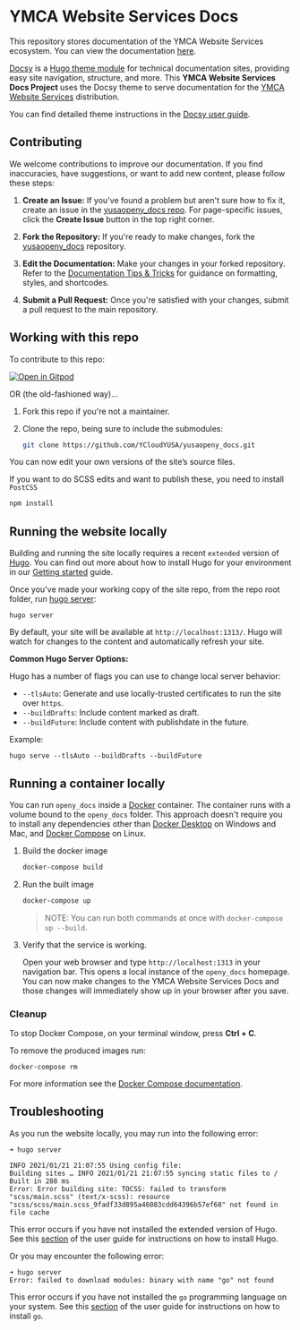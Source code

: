 # YMCA Website Services Docs

This repository stores documentation of the YMCA Website Services ecosystem. You can view the documentation [here](https://ds-docs.y.org/).

[Docsy][] is a [Hugo theme module][] for technical documentation sites, providing easy site navigation, structure, and more. This **YMCA Website Services Docs Project** uses the Docsy theme to serve documentation for the [YMCA Website Services](https://ds.ymca.org/) distribution.

You can find detailed theme instructions in the [Docsy user guide][].

## Contributing

We welcome contributions to improve our documentation. If you find inaccuracies, have suggestions, or want to add new content, please follow these steps:

1.  **Create an Issue:** If you've found a problem but aren't sure how to fix it, create an issue in the [yusaopeny_docs repo](https://github.com/YCloudYUSA/yusaopeny_docs/issues). For page-specific issues, click the **Create Issue** button in the top right corner.

2.  **Fork the Repository:** If you're ready to make changes, fork the [yusaopeny_docs](https://github.com/YCloudYUSA/yusaopeny_docs) repository.

3.  **Edit the Documentation:** Make your changes in your forked repository. Refer to the [Documentation Tips & Tricks](/docs/contribution-guidelines/docs-tips/) for guidance on formatting, styles, and shortcodes.

4.  **Submit a Pull Request:** Once you're satisfied with your changes, submit a pull request to the main repository.

## Working with this repo

To contribute to this repo:

[![Open in Gitpod](https://gitpod.io/button/open-in-gitpod.svg)](https://gitpod.io/#https://github.com/YCloudYUSA/yusaopeny_docs)

OR (the old-fashioned way)...

1.  Fork this repo if you're not a maintainer.
2.  Clone the repo, being sure to include the submodules:

    ```bash
    git clone https://github.com/YCloudYUSA/yusaopeny_docs.git
    ```

You can now edit your own versions of the site’s source files.

If you want to do SCSS edits and want to publish these, you need to install `PostCSS`

```bash
npm install
```

## Running the website locally

Building and running the site locally requires a recent `extended` version of [Hugo](https://gohugo.io).
You can find out more about how to install Hugo for your environment in our
[Getting started](https://www.docsy.dev/docs/getting-started/#prerequisites-and-installation) guide.

Once you've made your working copy of the site repo, from the repo root folder, run [hugo server](https://gohugo.io/commands/hugo_server/):

```
hugo server
```

By default, your site will be available at `http://localhost:1313/`. Hugo will watch for changes to the content and automatically refresh your site.

**Common Hugo Server Options:**

Hugo has a number of flags you can use to change local server behavior:

*   `--tlsAuto`: Generate and use locally-trusted certificates to run the site over `https`.
*   `--buildDrafts`: Include content marked as draft.
*   `--buildFuture`: Include content with publishdate in the future.

Example:

```shell
hugo serve --tlsAuto --buildDrafts --buildFuture
```

## Running a container locally

You can run `openy_docs` inside a [Docker](https://docs.docker.com/)
container. The container runs with a volume bound to the `openy_docs`
folder. This approach doesn't require you to install any dependencies other
than [Docker Desktop](https://www.docker.com/products/docker-desktop) on
Windows and Mac, and [Docker Compose](https://docs.docker.com/compose/install/)
on Linux.

1.  Build the docker image

    ```bash
    docker-compose build
    ```

2.  Run the built image

    ```bash
    docker-compose up
    ```

    > NOTE: You can run both commands at once with `docker-compose up --build`.

3.  Verify that the service is working.

    Open your web browser and type `http://localhost:1313` in your navigation bar.
    This opens a local instance of the `openy_docs` homepage. You can now make
    changes to the YMCA Website Services Docs and those changes will immediately show up in your
    browser after you save.

### Cleanup

To stop Docker Compose, on your terminal window, press **Ctrl + C**.

To remove the produced images run:

```console
docker-compose rm
```

For more information see the [Docker Compose
documentation](https://docs.docker.com/compose/gettingstarted/).

## Troubleshooting

As you run the website locally, you may run into the following error:

```
➜ hugo server

INFO 2021/01/21 21:07:55 Using config file:
Building sites … INFO 2021/01/21 21:07:55 syncing static files to /
Built in 288 ms
Error: Error building site: TOCSS: failed to transform "scss/main.scss" (text/x-scss): resource "scss/scss/main.scss_9fadf33d895a46083cdd64396b57ef68" not found in file cache
```

This error occurs if you have not installed the extended version of Hugo.
See this [section](https://www.docsy.dev/docs/get-started/docsy-as-module/installation-prerequisites/#install-hugo) of the user guide for instructions on how to install Hugo.

Or you may encounter the following error:

```
➜ hugo server
Error: failed to download modules: binary with name "go" not found
```

This error occurs if you have not installed the `go` programming language on your system.
See this [section](https://www.docsy.dev/docs/get-started/docsy-as-module/installation-prerequisites/#install-go-language) of the user guide for instructions on how to install `go`.

[alternate dashboard]: https://app.netlify.com/sites/goldydocs/deploys
[deploys]: https://app.netlify.com/sites/docsy-example/deploys
[Docsy user guide]: https://docsy.dev/docs
[Docsy]: https://github.com/google/docsy
[example.docsy.dev]: https://example.docsy.dev
[Hugo theme module]: https://gohugo.io/hugo-modules/use-modules/#use-a-module-for-a-theme
[Netlify]: https://netlify.com
